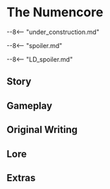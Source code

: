 # The Numencore

--8<-- "under_construction.md"

--8<-- "spoiler.md"

--8<-- "LD_spoiler.md"

## Story

## Gameplay

## Original Writing

## Lore

## Extras